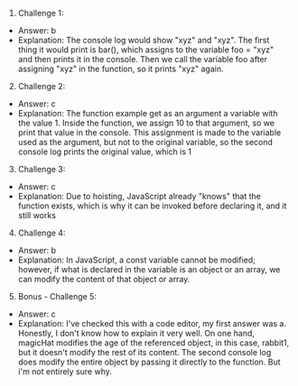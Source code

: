 1. Challenge 1:
  - Answer: b
  - Explanation: The console log would show "xyz" and "xyz". The first thing it would print is bar(), which assigns to the variable foo = "xyz" and then prints it in the console. Then we call the variable foo after assigning "xyz" in the function, so it prints "xyz" again.


2. Challenge 2:
  - Answer: c
  - Explanation: The function example get as an argument a variable with the value 1. Inside the function, we assign 10 to that argument, so we print that value in the console. This assignment is made to the variable used as the argument, but not to the original variable, so the second console log prints the original value, which is 1


3. Challenge 3:
  - Answer: c
  - Explanation: Due to hoisting, JavaScript already "knows" that the function exists, which is why it can be invoked before declaring it, and it still works


4. Challenge 4:
  - Answer: b
  - Explanation: In JavaScript, a const variable cannot be modified; however, if what is declared in the variable is an object or an array, we can modify the content of that object or array.


5. Bonus - Challenge 5:
  - Answer: c 
  - Explanation: I've checked this with a code editor, my first answer was a.
  Honestly, I don't know how to  explain it very well. On one hand, magicHat modifies the age of the referenced object, in this case, rabbit1, but it doesn't modify the rest of its content. The second console log does modify the entire object by passing it directly to the function. But i'm not entirely sure why.